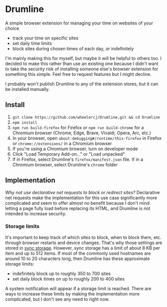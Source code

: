 # Drumline

A simple browser extension for managing your time on websites of your choice.

- track your time on specific sites
- set daily time limits
- block sites during chosen times of each day, or indefinitely

I'm mainly making this for myself, but maybe it will be helpful to others too. I decided to make this rather than use an existing one because I didn't want to take the security risk of installing someone else's browser extension for something this simple. Feel free to request features but I might decline.

I probably won't publish Drumline to any of the extension stores, but it can be installed manually.

## Install

1. `git clone https://github.com/wheelercj/Drumline.git && cd Drumline`
2. `npm install`
3. `npm run build-firefox` for Firefox or `npm run build-chrome` for a Chromium browser (Chrome, Edge, Brave, Vivaldi, Opera, Arc, etc.)
4. In your browser, open `about:debugging#/runtime/this-firefox` in Firefox or `chrome://extensions/` in a Chromium browser
5. If you're using a Chromium browser, turn on developer mode
6. Click "Load Temporary Add-on..." or "Load unpacked"
7. If in Firefox, select Drumline's `firefox/manifest.json` file. If in a Chromium browser, select Drumline's `chrome` folder

## Implementation

*Why not use declarative net requests to block or redirect sites?* Declarative net requests make the implementation for this use case significantly more complicated and seem to offer almost no benefit because I don't mind letting a page fully load before replacing its HTML, and Drumline is not intended to increase security.

### Storage limits

It's important to keep track of which sites to block, when to block them, etc. through browser restarts and device changes. That's why those settings are stored in [sync storage](https://developer.chrome.com/docs/extensions/reference/api/storage#storage_areas). However, sync storage has a limit of about 8 KB per item and up to 512 items. If most of the commonly used hostnames are around 10 to 20 characters long, then Drumline has these approximate storage limits:

- indefinitely block up to roughly 350 to 700 sites
- set daily block times on up to roughly 200 to 400 sites

A system notification will appear if a storage limit is reached. There are ways to increase these limits by making the implementation more complicated, but I don't see any need to right now.
